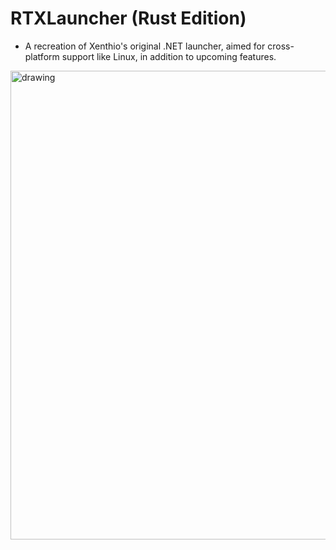 # RTXLauncher (Rust Edition)
- A recreation of Xenthio's original .NET launcher, aimed for cross-platform support like Linux, in addition to upcoming features.
<img src="https://github.com/user-attachments/assets/6ca2b311-a61f-4d4e-af4c-b9b2146d6155" alt="drawing" width="750"/>
